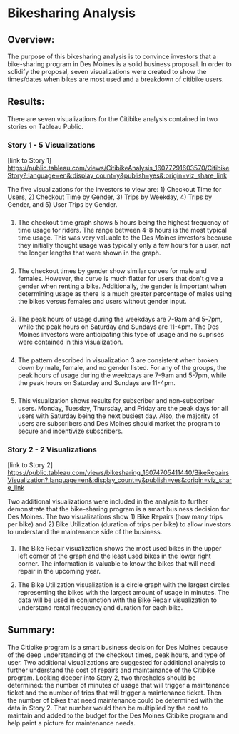 # Bikesharing Analysis

## Overview:
The purpose of this bikesharing analysis is to convince investors that a bike-sharing program in Des Moines is a solid business proposal. In order to solidify the proposal, seven visualizations were created to show the times/dates when bikes are most used and a breakdown of citibike users.

## Results:

There are seven visualizations for the Citibike analysis contained in two stories on Tableau Public. 

### Story 1 - 5 Visualizations

[link to Story 1] https://public.tableau.com/views/CitibikeAnalysis_16077291603570/CitibikeStory?:language=en&:display_count=y&publish=yes&:origin=viz_share_link

The five visualizations for the investors to view are: 1) Checkout Time for Users, 2) Checkout Time by Gender, 3) Trips by Weekday, 4) Trips by Gender, and 5) User Trips by Gender.

#### 
##### 
1. The checkout time graph shows 5 hours being the highest frequency of time usage for riders. The range between 4-8 hours is the most typical time usage. This was very valuable to the Des Moines investors because they initially thought usage was typically only a few hours for a user, not the longer lengths that were shown in the graph.

#####
2. The checkout times by gender show similar curves for male and females. However, the curve is much flatter for users that don't give a gender when renting a bike. Additionally, the gender is important when determining usage as there is a much greater percentage of males using the bikes versus females and users without gender input.

#####
3. The peak hours of usage during the weekdays are 7-9am and 5-7pm, while the peak hours on Saturday and Sundays are 11-4pm. The Des Moines investors were anticipating this type of usage and no suprises were contained in this visualization. 

#####
4. The pattern described in visualization 3 are consistent when broken down by male, female, and no gender listed. For any of the groups, the peak hours of usage during the weekdays are 7-9am and 5-7pm, while the peak hours on Saturday and Sundays are 11-4pm.

#####
5. This visualization shows results for subscriber and non-subscriber users. Monday, Tuesday, Thursday, and Friday are the peak days for all users with Saturday being the next busiest day. Also, the majority of users are subscribers and Des Moines should market the program to secure and incentivize subscribers.

### Story 2 - 2 Visualizations

[link to Story 2] https://public.tableau.com/views/bikesharing_16074705411440/BikeRepairsVisualization?:language=en&:display_count=y&publish=yes&:origin=viz_share_link

Two additional visualizations were included in the analysis to further demonstrate that the bike-sharing program is a smart business decision for Des Moines. The two visualizations show 1) Bike Repairs (how many trips per bike) and 2) Bike Utilization (duration of trips per bike) to allow investors to understand the maintenance side of the business.

####
1. The Bike Repair visualization shows the most used bikes in the upper left corner of the graph and the least used bikes in the lower right corner. The information is valuable to know the bikes that will need repair in the upcoming year.

2. The Bike Utilization visualization is a circle graph with the largest circles representing the bikes with the largest amount of usage in minutes. The data will be used in conjunction with the Bike Repair visualization to understand rental frequency and duration for each bike. 

## Summary:

The Citibike program is a smart business decision for Des Moines because of the deep understanding of the checkout times, peak hours, and type of user. Two additional visualizations are suggested for additional analysis to further understand the cost of repairs and maintainance of the Citibike program. Looking deeper into Story 2, two thresholds should be determined: the number of minutes of usage that will trigger a maintenance ticket and the number of trips that will trigger a maintenance ticket. Then the number of bikes that need maintenance could be determined with the data in Story 2. That number would then be multiplied by the cost to maintain and added to the budget for the Des Moines Citibike program and help paint a picture for maintenance needs.
